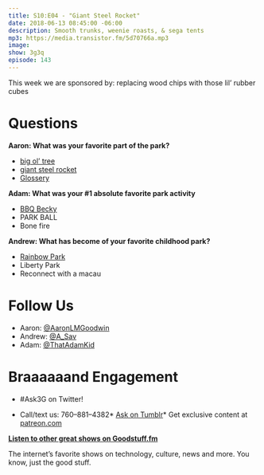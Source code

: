 ```yaml
---
title: S10:E04 - "Giant Steel Rocket"
date: 2018-06-13 08:45:00 -06:00
description: Smooth trunks, weenie roasts, & sega tents
mp3: https://media.transistor.fm/5d70766a.mp3
image: 
show: 3g3q
episode: 143
---
```


This week we are sponsored by: replacing wood chips with those lil’ rubber cubes

# Questions

**Aaron: What was your favorite part of the park?**

- [big ol’ tree](http://bit.ly/2y3yEU8)
- [giant steel rocket](http://bit.ly/2JzEUs3)
- [Glossery](https://www.aaastateofplay.com/glossary-of-terms/)

**Adam: What was your #1 absolute favorite park activity**

- [BBQ Becky](https://heavy.com/news/2018/05/jennifer-schulte-bbq-becky/)
- PARK BALL
- Bone fire

**Andrew: What has become of your favorite childhood park?**

- [Rainbow Park](https://imgur.com/gallery/EiTe8)
- Liberty Park
- Reconnect with a macau

# Follow Us

- Aaron: [@AaronLMGoodwin](http://twitter.com/aaronlmgoodwin)
- Andrew: [@A_Sav](http://twitter.com/a_sav)
- Adam: [@ThatAdamKid](http://twitter.com/thatadamkid)

# Braaaaaand Engagement

* #Ask3G on Twitter!

* Call/text us: 760–881–4382* [Ask on Tumblr](http://3g3q.co/ask)* Get exclusive content at [patreon.com](http://www.patreon.com/3g3q)

**[Listen to other great shows on Goodstuff.fm](http://goodstuff.fm/)**

The internet’s favorite shows on technology, culture, news and more. You know, just the good stuff.